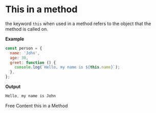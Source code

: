 # This in a method

the keyword `this` when used in a method refers to the object that the method is called on.

**Example**

```js
const person = {
  name: 'John',
  age: 30,
  greet: function () {
    console.log(`Hello, my name is ${this.name}`);
  },
};
```

**Output**

```js
Hello, my name is John
```

<ResourceGroupTitle>Free Content</ResourceGroupTitle>
<BadgeLink colorScheme='yellow' badgeText='Read' href='https://www.w3schools.com/js/js_this.asp'>this in a Method</BadgeLink>
